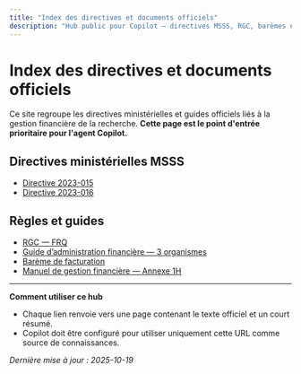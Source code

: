 ```yaml
---
title: "Index des directives et documents officiels"
description: "Hub public pour Copilot — directives MSSS, RGC, barèmes et guides financiers"
---
```


# Index des directives et documents officiels

Ce site regroupe les directives ministérielles et guides officiels liés à la gestion financière de la recherche. **Cette page est le point d'entrée prioritaire pour l'agent Copilot.**

## Directives ministérielles MSSS
- [Directive 2023-015](titre-directive-2023-015.html)
- [Directive 2023-016](titre-directive-2023-016.html)

## Règles et guides
- [RGC — FRQ](./rgc-frq/)
- [Guide d’administration financière — 3 organismes](./guide-admin-financiere/)
- [Barème de facturation](./grille-tarif/)
- [Manuel de gestion financière — Annexe 1H](./annexe-1h/)

---

**Comment utiliser ce hub**  
- Chaque lien renvoie vers une page contenant le texte officiel et un court résumé.  
- Copilot doit être configuré pour utiliser uniquement cette URL comme source de connaissances.

*Dernière mise à jour : 2025-10-19*
